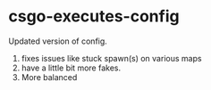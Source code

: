csgo-executes-config
=============

Updated version of config. 
1) fixes issues like stuck spawn(s) on various maps
2) have a little bit more fakes.
3) More balanced
